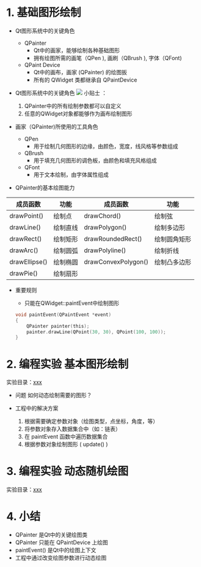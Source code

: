 # 1. 基础图形绘制
-  Qt图形系统中的关键角色
    - QPainter
        - Qt中的画家，能够绘制各种基础图形
        - 拥有绘图所需的画笔（QPen ), 画刷（QBrush ), 字体（QFont)
    - QPaint Device
        - Qt中的画布，画家 (QPainter) 的绘图扳
        - 所有的 QWidget 类都继承自 QPaintDevice

- Qt图形系统中的关键角色
    ![](vx_images/.png)
    小贴士 ：
    1. QPainter中的所有绘制参数都可以自定义
    2. 任意的QWidget对象都能够作为画布绘制图形

- 画家（QPainter)所使用的工具角色
    - QPen
        - 用于绘制几何图形的边缘，由颜色，宽度，线风格等参数组成
    - QBrush
        - 用于填充几何图形的调色板，由颜色和填充风格组成
    - QFont
        - 用于文本绘制，由字体属性组成

- QPainter的基本绘图能力

|    成员函数    |   功能   |       成员函数       |    功能     |
| ------------- | ------- | ------------------- | ----------- |
| drawPoint()   | 绘制点   | drawChord()         | 绘制弦      |
| drawLine()    | 绘制直线 | drawPolygon()       | 绘制多边形   |
| drawRect()    | 绘制矩形 | drawRoundedRect()   | 绘制圆角矩形 |
| drawArc()     | 绘制圆弧 | drawPolyline()      | 绘制折线     |
| drawEllipse() | 绘制椭圆 | drawConvexPolygon() | 绘制凸多边形 |
| drawPie()     | 绘制扇形 |                     |             |

- 重要规则
    - 只能在QWidget::paintEvent中绘制图形

    ```c
    void paintEvent(QPaintEvent *event)
    {
        QPainter painter(this);
        painter.drawLine(QPoint(30, 30), QPoint(100, 100));
    }
    ```

# 2. 编程实验 基本图形绘制
实验目录：[xxx](vx_attachments\xxx)

- 问题
    如何动态绘制需要的图形？

- 工程中的解决方案
    1. 根据需要确定参数对象（绘图类型，点坐标，角度，等）
    2. 将参数对象存入数据集合中（如：链表）
    3. 在 paintEvent 函数中遍历数据集合
    4. 根据参数对象绘制图形 ( update() )

# 3. 编程实验 动态随机绘图
实验目录：[xxx](vx_attachments\xxx)

# 4. 小结
- QPainter 是Qt中的关键绘图类
- QPainter 只能在 QPaintDevice 上绘图
- paintEvent() 是Qt中的绘图上下文
- 工程中通过改变绘图参数进行动态绘图

